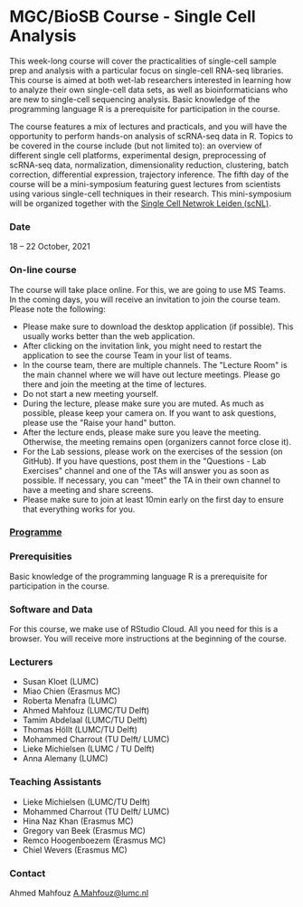 # MGC/BioSB Course - Single Cell Analysis

This week-long course will cover the practicalities of single-cell sample prep and analysis with a particular focus on single-cell RNA-seq libraries. This course is aimed at both wet-lab researchers interested in learning how to analyze their own single-cell data sets, as well as bioinformaticians who are new to single-cell sequencing analysis. Basic knowledge of the programming language R is a prerequisite for participation in the course.

The course features a mix of lectures and practicals, and you will have the opportunity to perform hands-on analysis of scRNA-seq data in R. Topics to be covered in the course include (but not limited to): an overview of different single cell platforms, experimental design, preprocessing of scRNA-seq data, normalization, dimensionality reduction, clustering, batch correction, differential expression, trajectory inference. The fifth day of the course will be a mini-symposium featuring guest lectures from scientists using various single-cell techniques in their research. This mini-symposium will be organized together with the [Single Cell Netwrok Leiden (scNL)](https://www.singlecell.nl/home).

### Date
18 – 22 October, 2021

### On-line course
The course will take place online. For this, we are going to use MS Teams. In the coming days, you will receive an invitation to join the course team. Please note the following:
- Please make sure to download the desktop application (if possible). This usually works better than the web application.
- After clicking on the invitation link, you might need to restart the application to see the course Team in your list of teams.
- In the course team, there are multiple channels. The "Lecture Room" is the main channel where we will have out lecture meetings. Please go there and join the meeting at the time of lectures.
- Do not start a new meeting yourself.
- During the lecture, please make sure you are muted. As much as possible, please keep your camera on. If you want to ask questions, please use the "Raise your hand" button.
- After the lecture ends, please make sure you leave the meeting. Otherwise, the meeting remains open (organizers cannot force close it).
- For the Lab sessions, please work on the exercises of the session (on GitHub). If you have questions, post them in the "Questions - Lab Exercises" channel and one of the TAs will answer you as soon as possible. If necessary, you can "meet" the TA in their own channel to have a meeting and share screens.
- Please make sure to join at least 10min early on the first day to ensure that everything works for you.

### [Programme](Programme.md)

### Prerequisities
Basic knowledge of the programming language R is a prerequisite for participation in the course.

### Software and Data
For this course, we make use of RStudio Cloud. All you need for this is a browser. You will receive more instructions at the beginning of the course.

### Lecturers
- Susan Kloet (LUMC)
- Miao Chien (Erasmus MC)
- Roberta Menafra (LUMC)
- Ahmed Mahfouz (LUMC/TU Delft)
- Tamim Abdelaal (LUMC/TU Delft)
- Thomas Höllt (LUMC/TU Delft)
- Mohammed Charrout (TU Delft/ LUMC)
- Lieke Michielsen (LUMC / TU Delft)
- Anna Alemany (LUMC)

### Teaching Assistants
- Lieke Michielsen (LUMC/TU Delft)
- Mohammed Charrout (TU Delft/ LUMC)
- Hina Naz Khan (Erasmus MC)
- Gregory van Beek (Erasmus MC)
- Remco Hoogenboezem (Erasmus MC)
- Chiel Wevers (Erasmus MC)

### Contact
Ahmed Mahfouz <A.Mahfouz@lumc.nl>
